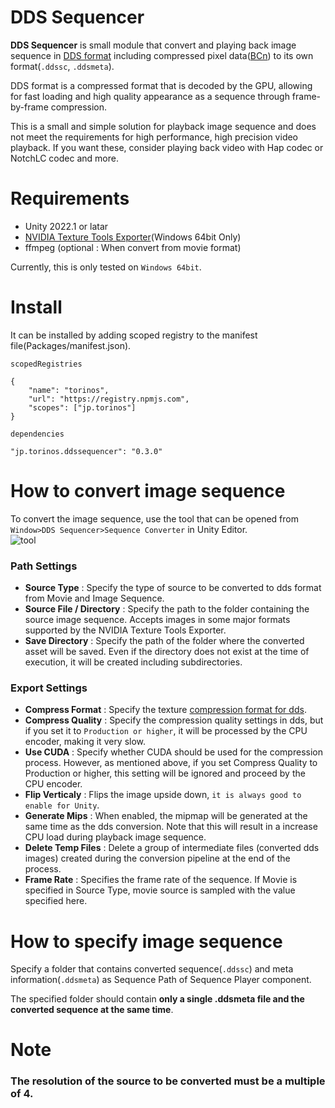 DDS Sequencer
==============================
**DDS Sequencer** is small module that convert and playing back image sequence in [DDS format](https://docs.microsoft.com/en-us/windows/win32/direct3ddds/dx-graphics-dds-pguide) including compressed pixel data([BCn](https://docs.microsoft.com/en-us/windows/win32/direct3d11/texture-block-compression-in-direct3d-11)) to its own format(`.ddssc`, `.ddsmeta`).

DDS format is a compressed format that is decoded by the GPU, allowing for fast loading and high quality appearance as a sequence through frame-by-frame compression.

This is a small and simple solution for playback image sequence and does not meet the requirements for high performance, high precision video playback. If you want these, consider playing back video with Hap codec or NotchLC codec and more.

Requirements
==============================
- Unity 2022.1 or latar
- [NVIDIA Texture Tools Exporter](https://developer.nvidia.com/nvidia-texture-tools-exporter)(Windows 64bit Only)
- ffmpeg (optional : When convert from movie format)

Currently, this is only tested on `Windows 64bit`.

Install
==============================
It can be installed by adding scoped registry to the manifest file(Packages/manifest.json).

`scopedRegistries`
````
{
    "name": "torinos",
    "url": "https://registry.npmjs.com",
    "scopes": ["jp.torinos"]
}
````
`dependencies`
````
"jp.torinos.ddssequencer": "0.3.0"
````

How to convert image sequence
=============================
To convert the image sequence, use the tool that can be opened from `Window>DDS Sequencer>Sequence Converter` in Unity Editor.  
![tool](https://i.imgur.com/jSL3TRO.png)

### Path Settings
- **Source Type** : Specify the type of source to be converted to dds format from Movie and Image Sequence.
- **Source File / Directory** : Specify the path to the folder containing the source image sequence. Accepts images in some major formats supported by the NVIDIA Texture Tools Exporter.
- **Save Directory** : Specify the path of the folder where the converted asset will be saved. Even if the directory does not exist at the time of execution, it will be created including subdirectories.

### Export Settings
- **Compress Format** : Specify the texture [compression format for dds](https://docs.microsoft.com/en-us/windows/win32/direct3d11/texture-block-compression-in-direct3d-11).
- **Compress Quality** : Specify the compression quality settings in dds, but if you set it to `Production or higher`, it will be processed by the CPU encoder, making it very slow.
- **Use CUDA** : Specify whether CUDA should be used for the compression process. However, as mentioned above, if you set Compress Quality to Production or higher, this setting will be ignored and proceed by the CPU encoder.
- **Flip Verticaly** : Flips the image upside down, `it is always good to enable for Unity`.
- **Generate Mips** : When enabled, the mipmap will be generated at the same time as the dds conversion. Note that this will result in a increase CPU load during playback image sequence.
- **Delete Temp Files** : Delete a group of intermediate files (converted dds images) created during the conversion pipeline at the end of the process.  
- **Frame Rate** : Specifies the frame rate of the sequence. If Movie is specified in Source Type, movie source is sampled with the value specified here.

How to specify image sequence
============================
Specify a folder that contains converted sequence(`.ddssc`) and meta information(`.ddsmeta`) as Sequence Path of Sequence Player component.

The specified folder should contain **only a single .ddsmeta file and the converted sequence at the same time**.

Note
============================
### The resolution of the source to be converted must be a multiple of 4.